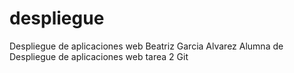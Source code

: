 # despliegue
Despliegue de aplicaciones web
Beatriz Garcia Alvarez
Alumna de Despliegue de aplicaciones web
tarea 2 Git
